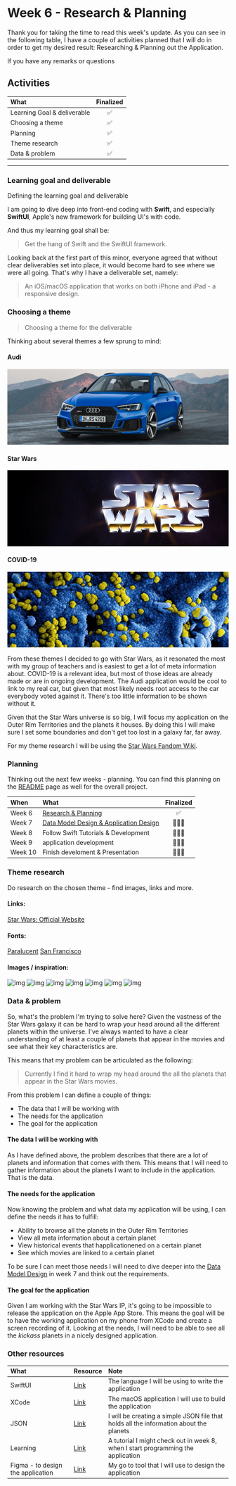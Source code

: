 # Week 6 - Research & Planning

Thank you for taking the time to read this week's update. As you can see in the following table, I have a couple of activities planned that I will do in order to get my desired result: Researching & Planning out the Application.

If you have any remarks or questions

## Activities
|What|Finalized|
|:---|:---:|
|Learning Goal & deliverable|✅|
|Choosing a theme|✅|
|Planning|✅|
|Theme research|✅|
|Data & problem|✅|

___

### Learning goal and deliverable
Defining the learning goal and deliverable

I am going to dive deep into front-end coding with **Swift**, and especially **SwiftUI**, Apple's new framework for building UI's with code.


And thus my learning goal shall be:

> Get the hang of Swift and the SwiftUI framework.

Looking back at the first part of this minor, everyone agreed that without clear deliverables set into place, it would become hard to see where we were all going. That's why I have a deliverable set, namely:

> An iOS/macOS application that works on both iPhone and iPad - a responsive design.

### Choosing a theme
> Choosing a theme for the deliverable

Thinking about several themes a few sprung to mind:

#### Audi
![image](images/audi.jpg)

#### Star Wars
![image](images/starwars.jpg)

#### COVID-19
![image](images/covid.jpg)

From these themes I decided to go with Star Wars, as it resonated the most with my group of teachers and is easiest to get a lot of meta information about. COVID-19 is a relevant idea, but most of those ideas are already made or are in ongoing development. The Audi application would be cool to link to my real car, but given that most likely needs root access to the car everybody voted against it. There's too little information to be shown without it.

Given that the Star Wars universe is so big, I will focus my application on the Outer Rim Territories and the planets it houses. By doing this I will make sure I set some boundaries and don't get too lost in a galaxy far, far away.

For my theme research I will be using the [Star Wars Fandom Wiki](https://starwars.fandom.com/wiki).

### Planning
Thinking out the next few weeks - planning. You can find this planning on the [README](https://github.com/mwdossantos/kb-86) page as well for the overall project.

|When|What|Finalized|
|:---|:---|:---:|
|Week 6|[Research & Planning](https://github.com/mwdossantos/kb-86/blob/master/docs/week-6-research-and-planning.md)|✅|
|Week 7|[Data Model Design & Application Design](https://github.com/mwdossantos/kb-86/blob/master/docs/week-7-data-model-design-and-application-design.md)|🧑🏻‍💻|
|Week 8|Follow Swift Tutorials & Development|🧑🏻‍💻|
|Week 9|application development |🧑🏻‍💻|
|Week 10|Finish develoment & Presentation|🧑🏻‍💻|

### Theme research
Do research on the chosen theme - find images, links and more.

#### Links:
[Star Wars: Official Website](https://www.starwars.com/)

#### Fonts:
[Paralucent](https://www.myfonts.com/fonts/device/paralucent/)
[San Francisco](https://developer.apple.com/fonts/)

#### Images / inspiration:

![img](https://cdn.dribbble.com/users/808342/screenshots/10804502/media/c49bae730c270b3246683d0a3cc48513.jpg)
![img](https://cdn.dribbble.com/users/37585/screenshots/3286475/helm_shot359.png)
![img](https://cdn.dribbble.com/users/1032175/screenshots/8915549/media/45a1356a3948202b99d8c46e135749d7.png)
![img](https://cdn.dribbble.com/users/2096507/screenshots/4284503/starwars-hansolo-bg.jpg)
![img](https://cdn.dribbble.com/users/1575908/screenshots/8173066/media/a89e3e63d1924fb9918a9201acd27698.png)
![img](https://cdn.dribbble.com/users/15687/screenshots/8429874/media/e8ece76095c31f5f159cc1ac0487bfd9.png)
![img](https://cdn.dribbble.com/users/1575908/screenshots/8102158/media/7015d74623fd5577fd512ff9b76f63aa.jpg)

### Data & problem
So, what's the problem I'm trying to solve here? Given the vastness of the Star Wars galaxy it can be hard to wrap your head around all the different planets within the universe. I've always wanted to have a clear understanding of at least a couple of planets that appear in the movies and see what their key characteristics are.

This means that my problem can be articulated as the following:

> Currently I find it hard to wrap my head around the all the planets that appear in the Star Wars movies.

From this problem I can define a couple of things:

* The data that I will be working with
* The needs for the application
* The goal for the application

#### The data I will be working with
As I have defined above, the problem describes that there are a lot of planets and information that comes with them. This means that I will need to gather information about the planets I want to include in the application. That is the data.

#### The needs for the application
Now knowing the problem and what data my application will be using, I can define the needs it has to fulfill:

* Ability to browse all the planets in the Outer Rim Territories
* View all meta information about a certain planet
* View historical events that happlicationened on a certain planet
* See which movies are linked to a certain planet 

To be sure I can meet those needs I will need to dive deeper into the [Data Model Design](https://github.com/mwdossantos/kb-86/blob/master/docs/week-7-data-model-design-and-application-design.md) in week 7 and think out the requirements.

#### The goal for the application
Given I am working with the Star Wars IP, it's going to be impossible to release the application on the Apple App Store. This means the goal will be to have the working application on my phone from XCode and create a screen recording of it. Looking at the needs, I will need to be able to see all the *kickass* planets in a nicely designed application.

### Other resources

|What|Resource|Note|
|:---|:---|:---|
|SwiftUI|[Link](https://developer.apple.com/xcode/swiftui/)|The language I will be using to write the application|
|XCode|[Link](https://developer.apple.com/xcode/)|The macOS application I will use to build the application|
|JSON|[Link](https://www.ioscreator.com/tutorials/swiftui-json-list-tutorial)|I will be creating a simple JSON file that holds all the information about the planets|
|Learning|[Link](https://designcode.io/swiftui?promo=learnswiftui)|A tutorial I might check out in week 8, when I start programming the application|
|Figma - to design the application|[Link](https://figma.com)|My go to tool that I will use to design the application|